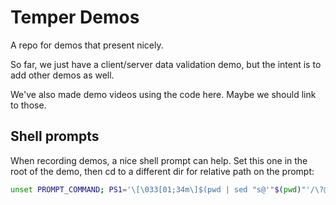 # Temper Demos

A repo for demos that present nicely.

So far, we just have a client/server data validation demo, but the intent is to
add other demos as well.

We've also made demo videos using the code here. Maybe we should link to those.

## Shell prompts

When recording demos, a nice shell prompt can help. Set this one in the root of
the demo, then cd to a different dir for relative path on the prompt:

```bash
unset PROMPT_COMMAND; PS1='\[\033[01;34m\]$(pwd | sed "s@'"$(pwd)"'/\?@@")\$\[\033[00m\] '
```

